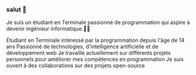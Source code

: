 ### salut 👋

 

Je suis un étudiant en Terminale passionné de programmation qui aspire à devenir ingénieur informatique.🧑‍💻

Étudiant en Terminale intéressé par la programmation depuis l'âge de 14 ans
Passionné de technologies, d'intelligence artificielle et de développement web
Je travaille actuellement sur différents projets personnels pour améliorer mes compétences en programmation
Je suis ouvert à des collaborations sur des projets open-source
